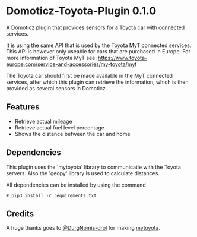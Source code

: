 # Domoticz-Toyota-Plugin 0.1.0
A Domoticz plugin that provides sensors for a Toyota car with connected services.

It is using the same API that is used by the Toyota MyT connected services. This API is however only useable
for cars that are purchased in Europe. For more information of Toyota MyT see: 
https://www.toyota-europe.com/service-and-accessories/my-toyota/myt</a>

The Toyota car should first be made available in the MyT connected services, after which this plugin
can retrieve the information, which is then provided as several sensors in Domoticz.

## Features
* Retrieve actual mileage
* Retrieve actual fuel level percentage
* Shows the distance between the car and home

## Dependencies
This plugin uses the 'mytoyota' library to communicatie with the Toyota
servers. Also the 'geopy' library is used to calculate distances.

All dependencies can be installed by using the command
```text
# pip3 install -r requirements.txt
```

## Credits

A huge thanks goes to [@DurgNomis-drol](https://github.com/DurgNomis-drol/) for making [mytoyota](https://github.com/DurgNomis-drol/mytoyota).

